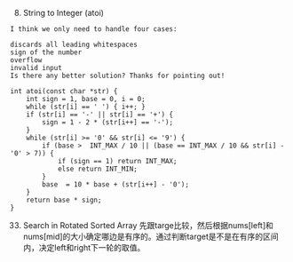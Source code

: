8. String to Integer (atoi)
```
I think we only need to handle four cases:

discards all leading whitespaces
sign of the number
overflow
invalid input
Is there any better solution? Thanks for pointing out!

int atoi(const char *str) {
    int sign = 1, base = 0, i = 0;
    while (str[i] == ' ') { i++; }
    if (str[i] == '-' || str[i] == '+') {
        sign = 1 - 2 * (str[i++] == '-'); 
    }
    while (str[i] >= '0' && str[i] <= '9') {
        if (base >  INT_MAX / 10 || (base == INT_MAX / 10 && str[i] - '0' > 7)) {
            if (sign == 1) return INT_MAX;
            else return INT_MIN;
        }
        base  = 10 * base + (str[i++] - '0');
    }
    return base * sign;
}

```

33. Search in Rotated Sorted Array
先跟targe比较，然后根据nums[left]和nums[mid]的大小确定哪边是有序的。通过判断target是不是在有序的区间内，决定left和right下一轮的取值。
